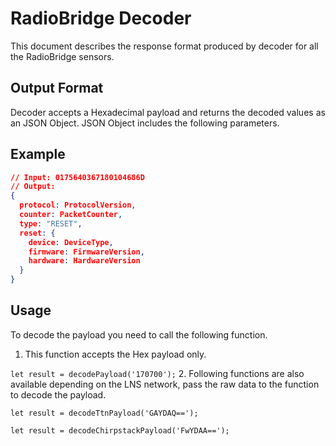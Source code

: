 # RadioBridge Decoder

This document describes the response format produced by decoder for all the RadioBridge sensors.

## Output Format

Decoder accepts a Hexadecimal payload and returns the decoded values as an JSON Object. JSON Object includes the following parameters.

## Example

```json
// Input: 0175640367180104686D
// Output:
{
  protocol: ProtocolVersion,
  counter: PacketCounter,
  type: "RESET",
  reset: {
    device: DeviceType,
    firmware: FirmwareVersion,
    hardware: HardwareVersion
  }
}
```

## Usage

To decode the payload you need to call the following function.

1. This function accepts the Hex payload only.

 ```let result = decodePayload('170700');```
2. Following functions are also available depending on the LNS network, pass the raw data to the function to decode the payload.

```let result = decodeTtnPayload('GAYDAQ==');```

```let result = decodeChirpstackPayload('FwYDAA==');```
